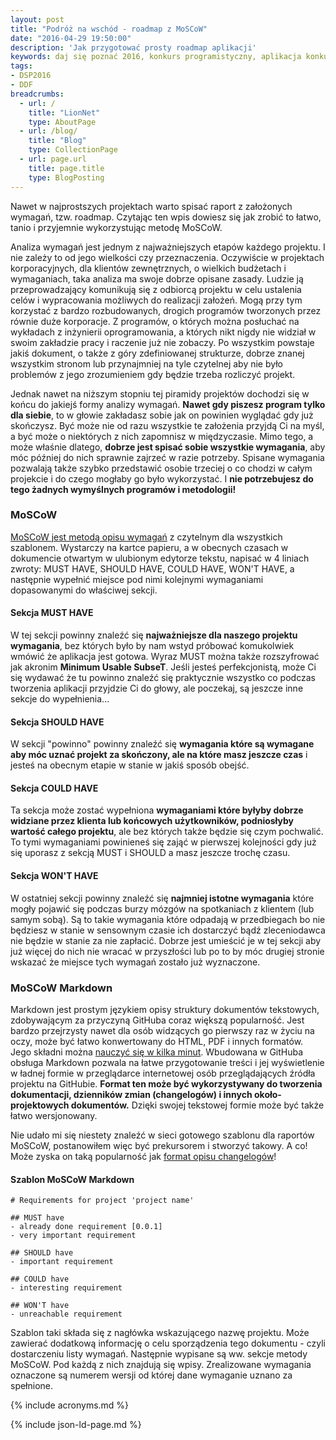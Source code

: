 ```yaml
---
layout: post
title: "Podróż na wschód - roadmap z MoSCoW"
date: "2016-04-29 19:50:00"
description: 'Jak przygotować prosty roadmap aplikacji'
keywords: daj się poznać 2016, konkurs programistyczny, aplikacja konkursowa, drug dose framework, aplikacja mobilna, pas pediatryczny, dawkowanie leków,ionic framework, metoda MoSCoW, zbieranie wymagań, analiza wymagań, must have, should have, could have, wont have, minimum usable subset, markdown
tags:
- DSP2016
- DDF
breadcrumbs:
  - url: /
    title: "LionNet"
    type: AboutPage
  - url: /blog/
    title: "Blog"
    type: CollectionPage
  - url: page.url
    title: page.title
    type: BlogPosting
---
```


Nawet w najprostszych projektach warto spisać raport z założonych wymagań, tzw. roadmap.
Czytając ten wpis dowiesz się jak zrobić to łatwo, tanio i przyjemnie wykorzystując
metodę MoSCoW.

Analiza wymagań jest jednym z najważniejszych etapów każdego projektu. I nie 
zależy to od jego wielkości czy przeznaczenia. Oczywiście w projektach korporacyjnych,
dla klientów zewnętrznych, o wielkich budżetach i wymaganiach, taka analiza ma swoje
dobrze opisane zasady. Ludzie ją przeprowadzający komunikują się z odbiorcą 
projektu w celu ustalenia celów i wypracowania możliwych do realizacji założeń.
Mogą przy tym korzystać z bardzo rozbudowanych, drogich programów tworzonych
przez równie duże korporacje. Z programów, o których można posłuchać na wykładach 
z inżynierii oprogramowania, a których nikt nigdy nie widział w swoim zakładzie 
pracy i raczenie już nie zobaczy. Po wszystkim powstaje jakiś dokument, o także z 
góry zdefiniowanej strukturze, dobrze znanej wszystkim stronom lub przynajmniej 
na tyle czytelnej aby nie było problemów z jego zrozumieniem gdy będzie trzeba 
rozliczyć projekt. 

Jednak nawet na niższym stopniu tej piramidy projektów dochodzi się w końcu do 
jakiejś formy analizy wymagań. **Nawet gdy piszesz program tylko dla siebie**, to w 
głowie zakładasz sobie jak on powinien wyglądać gdy już skończysz. Być może nie 
od razu wszystkie te założenia przyjdą Ci na myśl, a być może o niektórych z nich 
zapomnisz w międzyczasie. Mimo tego, a może właśnie dlatego, **dobrze jest spisać 
sobie wszystkie wymagania**, aby móc później do nich sprawnie zajrzeć w razie potrzeby. 
Spisane wymagania pozwalają także szybko przedstawić osobie trzeciej o co chodzi 
w całym projekcie i do czego mogłaby go było wykorzystać. I **nie potrzebujesz do 
tego żadnych wymyślnych programów i metodologii!**

### MoSCoW

[MoSCoW jest metodą opisu wymagań][1] z czytelnym dla wszystkich szablonem. Wystarczy 
na kartce papieru, a w obecnych czasach w dokumencie otwartym w ulubionym edytorze
tekstu, napisać w 4 liniach zwroty: MUST HAVE, SHOULD HAVE, COULD HAVE, WON'T HAVE,
a następnie wypełnić miejsce pod nimi kolejnymi wymaganiami dopasowanymi do właściwej
sekcji.

#### Sekcja MUST HAVE

W tej sekcji powinny znaleźć się **najważniejsze dla naszego projektu wymagania**,
bez których było by nam wstyd próbować komukolwiek wmówić że aplikacja jest gotowa.
Wyraz MUST można także rozszyfrować jak akronim **Minimum Usable SubseT**. Jeśli
jesteś perfekcjonistą, może Ci się wydawać że tu powinno znaleźć się praktycznie 
wszystko co podczas tworzenia aplikacji przyjdzie Ci do głowy, ale poczekaj, są
jeszcze inne sekcje do wypełnienia...

#### Sekcja SHOULD HAVE

W sekcji "powinno" powinny znaleźć się **wymagania które są wymagane aby móc uznać
projekt za skończony, ale na które masz jeszcze czas** i jesteś na obecnym etapie w
stanie w jakiś sposób obejść. 

#### Sekcja COULD HAVE

Ta sekcja może zostać wypełniona **wymaganiami które byłyby dobrze widziane przez
klienta lub końcowych użytkowników, podniosłyby wartość całego projektu**, ale bez
których także będzie się czym pochwalić. To tymi wymaganiami powinieneś się zająć
w pierwszej kolejności gdy już się uporasz z sekcją MUST i SHOULD a masz jeszcze
trochę czasu.

#### Sekcja WON'T HAVE

W ostatniej sekcji powinny znaleźć się **najmniej istotne wymagania** które mogły pojawić
się podczas burzy mózgów na spotkaniach z klientem (lub samym sobą). Są to takie
wymagania które odpadają w przedbiegach bo nie będziesz w stanie w sensownym czasie
ich dostarczyć bądź zleceniodawca nie będzie w stanie za nie zapłacić. Dobrze
jest umieścić je w tej sekcji aby już więcej do nich nie wracać w przyszłości lub 
po to by móc drugiej stronie wskazać że miejsce tych wymagań zostało już wyznaczone.

### MoSCoW Markdown

Markdown jest prostym językiem opisy struktury dokumentów tekstowych, zdobywającym
za przyczyną GitHuba coraz większą popularność. Jest bardzo przejrzysty nawet dla
osób widzących go pierwszy raz w życiu na oczy, może być łatwo konwertowany do
HTML, PDF i innych formatów. Jego składni można [nauczyć się w kilka minut][2].
Wbudowana w GitHuba obsługa Markdown pozwala na łatwe przygotowanie treści i jej 
wyświetlenie w ładnej formie w przeglądarce internetowej osób przeglądających 
źródła projektu na GitHubie. **Format ten może być wykorzystywany do tworzenia 
dokumentacji, dzienników zmian (changelogów) i innych około-projektowych dokumentów.** 
Dzięki swojej tekstowej formie może być także łatwo wersjonowany.

Nie udało mi się niestety znaleźć w sieci gotowego szablonu dla raportów MoSCoW, 
postanowiłem więc być prekursorem i stworzyć takowy. A co! Może zyska on taką 
popularność jak [format opisu changelogów][3]!

#### Szablon MoSCoW Markdown

    # Requirements for project 'project name'

    ## MUST have
    - already done requirement [0.0.1]
    - very important requirement

    ## SHOULD have
    - important requirement

    ## COULD have
    - interesting requirement

    ## WON'T have
    - unreachable requirement

Szablon taki składa się z nagłówka wskazującego nazwę projektu. Może zawierać
dodatkową informację o celu sporządzenia tego dokumentu - czyli dostarczeniu listy
wymagań. Następnie wypisane są ww. sekcje metody MoSCoW. Pod każdą z nich znajdują
się wpisy. Zrealizowane wymagania oznaczone są numerem wersji od której dane 
wymaganie uznano za spełnione.


[1]: https://pl.wikipedia.org/wiki/Metoda_MoSCoW
[2]: https://blog.ghost.org/markdown/
[3]: http://keepachangelog.com/


{% include acronyms.md %}

{% include json-ld-page.md %}
